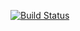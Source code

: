 [![Build Status](https://semaphoreci.com/api/v1/projects/7144b49f-6db3-4582-a1f4-2096ab2dbf70/400466/badge.svg)](https://semaphoreci.com/elkorn/workshop-akka)